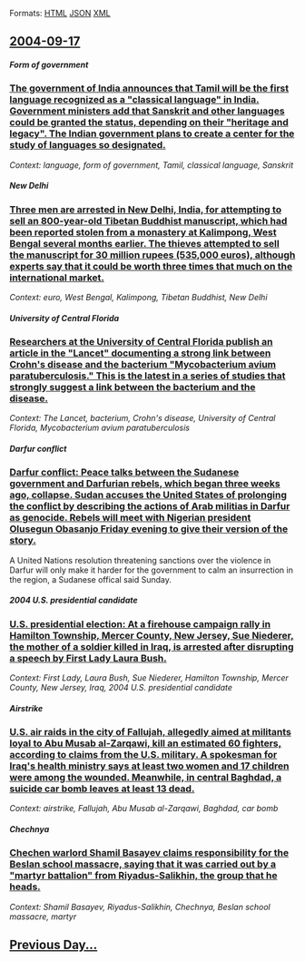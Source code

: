 
Formats: [HTML](2004/09/17/index.html)  [JSON](2004/09/17/index.json)  [XML](2004/09/17/index.xml)  

## [2004-09-17](/news/2004/09/17/index.md)

##### Form of government
### [ The government of India announces that Tamil will be the first language recognized as a "classical language" in India. Government ministers add that Sanskrit and other languages could be granted the status, depending on their "heritage and legacy". The Indian government plans to create a center for the study of languages so designated. ](/news/2004/09/17/the-government-of-india-announces-that-tamil-will-be-the-first-language-recognized-as-a-classical-language-in-india-government-ministers.md)
_Context: language, form of government, Tamil, classical language, Sanskrit_

##### New Delhi
### [ Three men are arrested in New Delhi, India, for attempting to sell an 800-year-old Tibetan Buddhist manuscript, which had been reported stolen from a monastery at Kalimpong, West Bengal several months earlier. The thieves attempted to sell the manuscript for 30 million rupees (535,000 euros), although experts say that it could be worth three times that much on the international market. ](/news/2004/09/17/three-men-are-arrested-in-new-delhi-india-for-attempting-to-sell-an-800-year-old-tibetan-buddhist-manuscript-which-had-been-reported-sto.md)
_Context: euro, West Bengal, Kalimpong, Tibetan Buddhist, New Delhi_

##### University of Central Florida
### [ Researchers at the University of Central Florida publish an article in the "Lancet" documenting a strong link between Crohn's disease and the bacterium "Mycobacterium avium paratuberculosis." This is the latest in a series of studies that strongly suggest a link between the bacterium and the disease. ](/news/2004/09/17/researchers-at-the-university-of-central-florida-publish-an-article-in-the-lancet-documenting-a-strong-link-between-crohn-s-disease-and-t.md)
_Context: The Lancet, bacterium, Crohn's disease, University of Central Florida, Mycobacterium avium paratuberculosis_

##### Darfur conflict
### [ Darfur conflict: Peace talks between the Sudanese government and Darfurian rebels, which began three weeks ago, collapse. Sudan accuses the United States of prolonging the conflict by describing the actions of Arab militias in Darfur as genocide. Rebels will meet with Nigerian president Olusegun Obasanjo Friday evening to give their version of the story. ](/news/2004/09/17/darfur-conflict-peace-talks-between-the-sudanese-government-and-darfurian-rebels-which-began-three-weeks-ago-collapse-sudan-accuses-the.md)
A United Nations resolution threatening sanctions over the violence in Darfur will only make it harder for the government to calm an insurrection in the region, a Sudanese offical said Sunday.

##### 2004 U.S. presidential candidate
### [ U.S. presidential election: At a firehouse campaign rally in Hamilton Township, Mercer County, New Jersey, Sue Niederer, the mother of a soldier killed in Iraq, is arrested after disrupting a speech by First Lady Laura Bush. ](/news/2004/09/17/u-s-presidential-election-at-a-firehouse-campaign-rally-in-hamilton-township-mercer-county-new-jersey-sue-niederer-the-mother-of-a-so.md)
_Context: First Lady, Laura Bush, Sue Niederer, Hamilton Township, Mercer County, New Jersey, Iraq, 2004 U.S. presidential candidate_

##### Airstrike
### [ U.S. air raids in the city of Fallujah, allegedly aimed at militants loyal to Abu Musab al-Zarqawi, kill an estimated 60 fighters, according to claims from the U.S. military. A spokesman for Iraq's health ministry says at least two women and 17 children were among the wounded. Meanwhile, in central Baghdad, a suicide car bomb leaves at least 13 dead. ](/news/2004/09/17/u-s-air-raids-in-the-city-of-fallujah-allegedly-aimed-at-militants-loyal-to-abu-musab-al-zarqawi-kill-an-estimated-60-fighters-accordin.md)
_Context: airstrike, Fallujah, Abu Musab al-Zarqawi, Baghdad, car bomb_

##### Chechnya
### [ Chechen warlord Shamil Basayev claims responsibility for the Beslan school massacre, saying that it was carried out by a "martyr battalion" from Riyadus-Salikhin, the group that he heads. ](/news/2004/09/17/chechen-warlord-shamil-basayev-claims-responsibility-for-the-beslan-school-massacre-saying-that-it-was-carried-out-by-a-martyr-battalion.md)
_Context: Shamil Basayev, Riyadus-Salikhin, Chechnya, Beslan school massacre, martyr_

## [Previous Day...](/news/2004/09/16/index.md)

